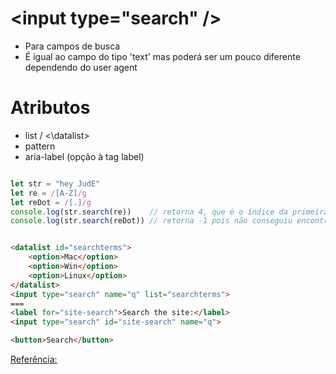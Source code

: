 # \<input type="search" />

- Para campos de busca
- É igual ao campo do tipo 'text' mas poderá ser um pouco diferente dependendo do user agent

# Atributos

- list / <\datalist>
- pattern
- aria-label (opção à tag label)

```javascript

let str = "hey JudE"
let re = /[A-Z]/g
let reDot = /[.]/g
console.log(str.search(re))    // retorna 4, que é o índice da primeira letra maiúscula "J"
console.log(str.search(reDot)) // retorna -1 pois não conseguiu encontrar o ponto "."

```
```html

<datalist id="searchterms">
    <option>Mac</option>
    <option>Win</option>
    <option>Linux</option>    
</datalist>
<input type="search" name="q" list="searchterms">
===
<label for="site-search">Search the site:</label>
<input type="search" id="site-search" name="q">

<button>Search</button>

```

[Referência:](https://developer.mozilla.org/pt-BR/docs/Web/JavaScript/Reference/Global_Objects/String/search)